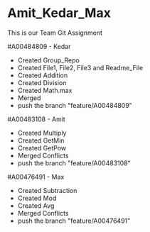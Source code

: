 # Amit_Kedar_Max
This is our Team Git Assignment 

#A00484809 - Kedar
- Created Group_Repo
- Created File1, File2, File3 and Readme_File
- Created Addition
- Created Division
- Created Math.max
- Merged
- push the branch "feature/A00484809"

#A00483108  - Amit
- Created Multiply
- Created GetMin
- Created GetPow
- Merged Conflicts
- push the branch "feature/A00483108"

#A00476491  - Max
- Created Subtraction
- Created Mod
- Created Avg
- Merged Conflicts
- push the branch "feature/A00476491"
